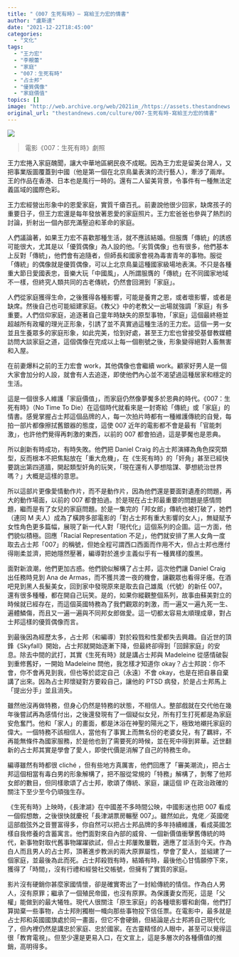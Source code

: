 ```yaml
---
title: "《007 生死有時》— 寫給王力宏的情書"
author: "盧斯達"
date: "2021-12-22T18:45:00"
categories:
  - "文化"
tags:
  - "王力宏"
  - "李靚蕾"
  - "家庭"
  - "007：生死有時"
  - "占士邦"
  - "優質偶像"
  - "家庭價值"
topics: []
image: "http://web.archive.org/web/2021im_/https://assets.thestandnews.com/media/photos/bond-25-B25_39456_RC2_091520_rgb.jpeg"
original_url: "thestandnews.com/culture/007-生死有時-寫給王力宏的情書"
---
```

![](http://web.archive.org/web/2021im_/https://assets.thestandnews.com/media/photos/bond-25-B25_39456_RC2_091520_rgb.jpeg)
> 電影《007：生死有時》劇照

王力宏捲入家庭醜聞，讓大中華地區網民夜不成眠。因為王力宏是留美台灣人，又把事業版圖覆蓋到中國（他是第一個在北京鳥巢表演的流行藝人），牽涉了兩岸。王的作品在香港、日本也是風行一時的。還有二人留美背景，令事件有一種無法定義區域的國際色彩。

王力宏經營出形象中的恩愛家庭，實質千瘡百孔。前妻說他很少回家，缺席孩子的重要日子，但王力宏還是每年發放著恩愛的家庭照片。王力宏爸爸也參與了熱烈的討論，折射出一個內部充滿壓迫和革命的家庭。

人們議論著，如果王力宏不喜歡那種生活，就不應該結婚。但服膺「傳統」的誘惑可能很大，尤其是以「優質偶像」為人設的他。「劣質偶像」也有很多，他們基本上反對「傳統」，他們會有追隨者，但師長和國家會視為毒害青年的事物。服從「傳統」的偶像就是優質偶像，可以上北京鳥巢這種國家級場地表演。不只是各種重大節日愛國表忠，音樂大玩「中國風」，人所謂服膺的「傳統」在不同國家地域不一樣，但終究人類共同的古老傳統，仍然會回溯到「家庭」。

人們從家庭獲得生命，之後獲得各種影響，可能是養育之恩，或者壞影響，或者是缺席。然後自己也可能組建家庭。《教父》中的老教父一出場就強調「家庭」有多重要。人們信仰家庭，追逐著自己童年時缺失的原型事物，「家庭」這個最終極並超越所有政權的理光正形象，引誘了並不真實過這種生活的王力宏。這個一男一女並且生養眾多的家庭形象，如此完美，恰到好處，甚至王力宏也曾接受基督教媒體訪問大談家庭之道，這個偶像在完成以上每一個剔號之後，形象變得絕對人畜無害和入屋。

在前妻爆料之前的王力宏會 work，其他偶像也會繼續 work。顧家好男人是一個大家會加分的人設，就會有人去追逐，即使他們內心並不渴望過這種居家和穩定的生活。

這是一個很多人維護「家庭價值」，而家庭仍然像夢魘多於恩典的時代。《007：生死有時》（No Time To Die）在這個時代就看來是一封寄給「傳統」或「家庭」的情書。感覺掌握占士邦這個品牌的人，每一次拍片時都有一種維護傳統的自覺，每拍一部片都像擦拭舊銀器的態度，這使 007 近年的電影都不會是最有「官能刺激」，也許他們覺得再刺激的東西，以前的 007 都會拍過，這是夢魘也是恩典。

所以創新有時成功，有時失敗。他們把 Daniel Craig 的占士邦演繹為角色探究類型，反而根本不把焦點放在「重大危機」，在《生死有時》的「奸角」甚至已經快要跳出第四道牆，開起類型奸角的玩笑，「現在還有人夢想陰謀、夢想統治世界嗎？」大概是這樣的意思。

所以這部片更像愛情動作片，而不是動作片，因為他們還是要面對遺產的問題，再大的動作場面，以前的 007 都會拍過。於是現在占士邦最重要的問題是感情問題，繼而是有了女兒的家庭問題。於是一集完的「邦女郎」傳統也被打破了，她們（連同 M 夫人）成為了橫跨多部電影的「對占士邦有重大影響的女人」，無疑賦予女性角色更多篇幅，展現了新一代人對「現代化」這個系列的企圖。這一方面，他們貌似積極。回應「Racial Representation 不足」，他們就安排了黑人女角一度取去占士邦「007」的稱號，但她全程可謂西口西面而作用不大，但占士邦也應付得剛柔並濟，把她隱然壓著，編導對於進步主義似乎有一種異樣的腹黑。

面對新浪潮，他們更加古惑。他們貌似解構了占士邦，這次他們讓 Daniel Craig 出任務時見到 Ana de Armas，而不獲共渡一夜的機會，讓觀眾也看得牙癢。在酒吧見到黑人長髮美女，回到家中發現原來是取去自己雄風（代號）的新任 007。還有很多種種，都在開自己玩笑。是的，如果你縱觀整個系列，故事由蘇美對立的時候就已經存在，而這個英國特務為了我們觀眾的刺激，而一遍又一遍九死一生、遍體鱗傷，而且又一遍一遍與不同邦女郎做愛。這一切都太容易太順理成章，對占士邦這樣的優質偶像而言。

到最後因為經歷太多，占士邦（和編導）對於殺戮和性愛都失去興趣。自近世的頂鋒《Skyfall》開始，占士邦就開始逐漸下降，但最終卻得到「回歸家庭」的安息。除去中間的武打，其實《生死有時》就是講占士邦與 Madeleine 從感情破裂到重修舊好，一開始 Madeleine 問他，我怎樣才知道你 okay？占士邦說：你不會，你不會再見到我，但也等於認定自己（永遠）不會 okay，也是在把自暴自棄講了出來。因為占士邦懷疑對方要殺自己，讓他的 PTSD 病發，於是占士邦馬上「提出分手」並且消失。

雖然他沒再做特務，但身心仍然是特務的狀態，不相信人。整部戲就在交代他在幾年後嘗試再為感情付出，之後還發現有了一個疑似女兒，所有打生打死都是為家庭安危奮鬥。他和「家人」的畫面，都是沐浴在神聖的陽光之下，極致地襯托家庭的偉大。一個特務不該相信人，當他有了事實上而無名份的老婆女兒，有了羈絆，不再能無條件為國家服務，於是他也到了需要死的時候，並在死中得到昇華。近世翻新的占士邦其實是學會了愛人，即使代價是消解了自己的特務生命。

編導雖然有時都很 cliché ，但有些地方真厲害，他們回應了「審美潮流」，把占士邦這個相當有毒白男的形象解構了，把不服從常規的「特務」解構了，剝奪了他邦女郎的數目，但同樣歌頌了占士邦，歌頌了傳統、家庭，讓這個 IP 在政治政確的關注下至少至今仍頑強生存。

《生死有時》上映時，《長津湖》在中國差不多時間公映，中國影迷也把 007 看成一個假想敵，之後很快就慶祝「長津湖票房輾壓 007」。雖然如此，鬼佬／英國佬這部戲弦外之音豐富得多，你自然可以把占士邦品牌的多年持續維護，看成英國怎樣自我修養的含蓄寓言。他們面對來自內部的威脅、一個新價值衝擊舊傳統的時代，新事物對取代舊事物躍躍欲試，但占士邦屢敗屢戰，適應了並活到今天。作為白人而且男人的占士邦，頂著進步教派的兩大原罪屬性，學會了愛人，並組建了一個家庭，並最後為此而死。占士邦殺戮有時，結婚有時，最後他心甘情願停下來，獲得了「時間」，沒有行禮和經營社交帳號，但擁有了實質的家庭。

影片沒有硬銷你甚麼家國情懷，卻是確實寄出了一封給傳統的情信。作為白人男人，沒有原罪；繼承了一個殖民帝國，也沒有原罪。為保護妻女而死，這是「父權」能做到的最大犧牲。現代人很關注「原生家庭」的各種壞影響和創傷，他們打算拋棄一些事物，占士邦則獨樹一幟向那些事物投下信任票。在電影中，最多就是占士邦和英國國旗處於同一畫面，但它不會硬銷，但結論是占士邦將自己現代化了，但內裡仍然是講忠於家庭、忠於國家。在古靈精怪的人眼中，甚至可以覺得這很「教育電視」。但至少還是更易入口，在文宣上，這是多層次的各種價值的推銷，高明得多。